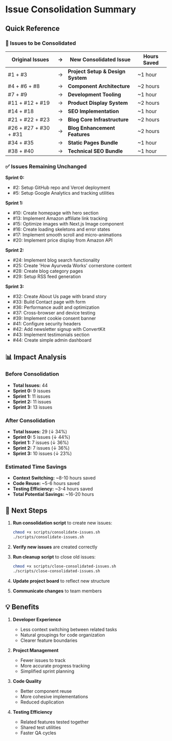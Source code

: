 # Issue Consolidation Summary

## Quick Reference

### 🔄 Issues to be Consolidated

| Original Issues       | →   | New Consolidated Issue            | Hours Saved |
| --------------------- | --- | --------------------------------- | ----------- |
| #1 + #3               | →   | **Project Setup & Design System** | ~1 hour     |
| #4 + #6 + #8          | →   | **Component Architecture**        | ~2 hours    |
| #7 + #9               | →   | **Development Tooling**           | ~1 hour     |
| #11 + #12 + #19       | →   | **Product Display System**        | ~2 hours    |
| #14 + #18             | →   | **SEO Implementation**            | ~1 hour     |
| #21 + #22 + #23       | →   | **Blog Core Infrastructure**      | ~2 hours    |
| #26 + #27 + #30 + #31 | →   | **Blog Enhancement Features**     | ~2 hours    |
| #34 + #35             | →   | **Static Pages Bundle**           | ~1 hour     |
| #38 + #40             | →   | **Technical SEO Bundle**          | ~1 hour     |

### ✅ Issues Remaining Unchanged

**Sprint 0:**

- #2: Setup GitHub repo and Vercel deployment
- #5: Setup Google Analytics and tracking utilities

**Sprint 1:**

- #10: Create homepage with hero section
- #13: Implement Amazon affiliate link tracking
- #15: Optimize images with Next.js Image component
- #16: Create loading skeletons and error states
- #17: Implement smooth scroll and micro-animations
- #20: Implement price display from Amazon API

**Sprint 2:**

- #24: Implement blog search functionality
- #25: Create 'How Ayurveda Works' cornerstone content
- #28: Create blog category pages
- #29: Setup RSS feed generation

**Sprint 3:**

- #32: Create About Us page with brand story
- #33: Build Contact page with form
- #36: Performance audit and optimization
- #37: Cross-browser and device testing
- #39: Implement cookie consent banner
- #41: Configure security headers
- #42: Add newsletter signup with ConvertKit
- #43: Implement testimonials section
- #44: Create simple admin dashboard

## 📊 Impact Analysis

### Before Consolidation

- **Total Issues:** 44
- **Sprint 0:** 9 issues
- **Sprint 1:** 11 issues
- **Sprint 2:** 11 issues
- **Sprint 3:** 13 issues

### After Consolidation

- **Total Issues:** 29 (↓ 34%)
- **Sprint 0:** 5 issues (↓ 44%)
- **Sprint 1:** 7 issues (↓ 36%)
- **Sprint 2:** 7 issues (↓ 36%)
- **Sprint 3:** 10 issues (↓ 23%)

### Estimated Time Savings

- **Context Switching:** ~8-10 hours saved
- **Code Reuse:** ~5-6 hours saved
- **Testing Efficiency:** ~3-4 hours saved
- **Total Potential Savings:** ~16-20 hours

## 🚀 Next Steps

1. **Run consolidation script** to create new issues:

   ```bash
   chmod +x scripts/consolidate-issues.sh
   ./scripts/consolidate-issues.sh
   ```

2. **Verify new issues** are created correctly

3. **Run cleanup script** to close old issues:

   ```bash
   chmod +x scripts/close-consolidated-issues.sh
   ./scripts/close-consolidated-issues.sh
   ```

4. **Update project board** to reflect new structure

5. **Communicate changes** to team members

## 💡 Benefits

1. **Developer Experience**

   - Less context switching between related tasks
   - Natural groupings for code organization
   - Clearer feature boundaries

2. **Project Management**

   - Fewer issues to track
   - More accurate progress tracking
   - Simplified sprint planning

3. **Code Quality**

   - Better component reuse
   - More cohesive implementations
   - Reduced duplication

4. **Testing Efficiency**
   - Related features tested together
   - Shared test utilities
   - Faster QA cycles
